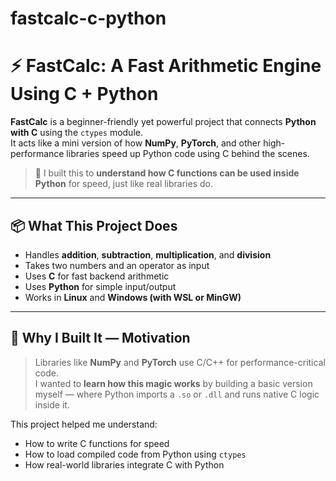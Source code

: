 # fastcalc-c-python
# ⚡ FastCalc: A Fast Arithmetic Engine Using C + Python

**FastCalc** is a beginner-friendly yet powerful project that connects **Python with C** using the `ctypes` module.  
It acts like a mini version of how **NumPy**, **PyTorch**, and other high-performance libraries speed up Python code using C behind the scenes.

> 🧠 I built this to **understand how C functions can be used inside Python** for speed, just like real libraries do.

---

## 📦 What This Project Does

- Handles **addition**, **subtraction**, **multiplication**, and **division**  
- Takes two numbers and an operator as input  
- Uses **C** for fast backend arithmetic  
- Uses **Python** for simple input/output  
- Works in **Linux** and **Windows (with WSL or MinGW)**

---

## 🤔 Why I Built It — Motivation

> Libraries like **NumPy** and **PyTorch** use C/C++ for performance-critical code.  
> I wanted to **learn how this magic works** by building a basic version myself — where Python imports a `.so` or `.dll` and runs native C logic inside it.

This project helped me understand:
- How to write C functions for speed
- How to load compiled code from Python using `ctypes`
- How real-world libraries integrate C with Python
